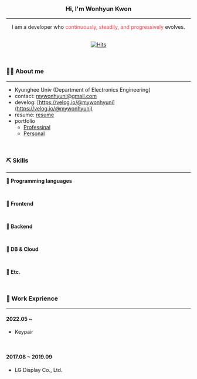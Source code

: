 ### **<div align="center">Hi, I'm Wonhyun Kwon</div>**

---

<div align="center">I am a developer who <span style='color: #EF4444'>continuously, steadily, and progressively</span> evolves.</div>

</br>

<div align="center">

[![Hits](https://hits.seeyoufarm.com/api/count/incr/badge.svg?url=https%3A%2F%2Fgithub.com%2Fname7777&count_bg=%2379C83D&title_bg=%23555555&icon=&icon_color=%23E7E7E7&title=Profile-views&edge_flat=false)](https://github.com/name7777)

</div>

</br>

### **🙋‍♂️ About me**

---

- Kyunghee Univ (Department of Electronics Engineering)
- contact: [mywonhyuni@gmail.com](mywonhyuni@gmail.com)
- develog: [https://velog.io/@mywonhyuni](https://velog.io/@mywonhyuni)
- resume: [resume](https://www.notion.so/whkwon/ac04d8280aa34e5b9ba74a85bb1eb70d?pvs=4)
- portfolio
  - [Professinal](https://www.notion.so/abd6c723df5e48b8a628314e85dfb86f?pvs=4)
  - [Personal](https://www.notion.so/40fa228bc3b74ee28732345f21fc24c8?pvs=4)

</br>

### **⛏ Skills**

---

**📌 Programming languages**

</br>

**📌 Frontend**

</br>

**📌 Backend**

</br>

**📌 DB & Cloud**

</br>

**📌 Etc.**

</br>

### **📝 Work Exprience**

---

#### **2022.05 ~**

- Keypair

</br>

#### **2017.08 ~ 2019.09**

- LG Display Co., Ltd.
